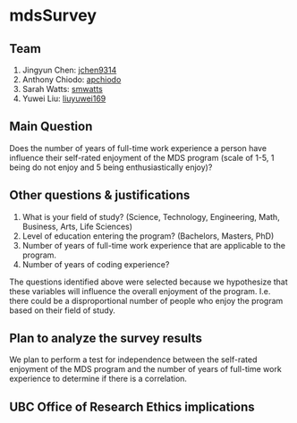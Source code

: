 # mdsSurvey

## Team
1. Jingyun Chen: [jchen9314](https://github.com/jchen9314)
2. Anthony Chiodo: [apchiodo](https://github.com/apchiodo)
3. Sarah Watts: [smwatts](https://github.com/smwatts)
4. Yuwei Liu: [liuyuwei169](https://github.com/liuyuwei169)

## Main Question

Does the number of years of full-time work experience a person have influence their self-rated enjoyment of the MDS program (scale of 1-5, 1 being do not enjoy and 5 being enthusiastically enjoy)?

## Other questions & justifications

1. What is your field of study? (Science, Technology, Engineering, Math, Business, Arts, Life Sciences)
2. Level of education entering the program? (Bachelors, Masters, PhD)
3. Number of years of full-time work experience that are applicable to the program.
4. Number of years of coding experience?

The questions identified above were selected because we hypothesize that these variables will influence the overall enjoyment of the program. I.e. there could be a disproportional number of people who enjoy the program based on their field of study.

## Plan to analyze the survey results

We plan to perform a test for independence between the self-rated enjoyment of the MDS program and the number of years of full-time work experience to determine if there is a correlation.

## UBC Office of Research Ethics implications